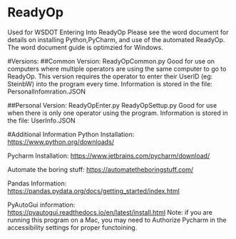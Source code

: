 # ReadyOp
Used for WSDOT Entering Into ReadyOp 
Please see the word document for details on installing Python,PyCharm, and use of the automated ReadyOp.
The word document guide is optimzied for Windows.

#Versions:
##Common Version:
ReadyOpCommon.py
  Good for use on computers where multiple operators are using the same computer to go to ReadyOp.  This version requires the operator to enter their UserID (eg: SteinbW) into the program every time. Information is stored in the file: PersonalInfomration.JSON
 
##Personal Version:
ReadyOpEnter.py
ReadyOpSettup.py
  Good for use when there is only one operator using the program. Information is stored in the file: UserInfo.JSON

#Additional Information
Python Installation:
https://www.python.org/downloads/

Pycharm Installation:
https://www.jetbrains.com/pycharm/download/

Automate the boring stuff:
https://automatetheboringstuff.com/

Pandas Information:
https://pandas.pydata.org/docs/getting_started/index.html

PyAutoGui information:
https://pyautogui.readthedocs.io/en/latest/install.html
Note: if you are running this program on a Mac, you may need to Authorize Pycharm in the accessibility settings for proper functoining.
